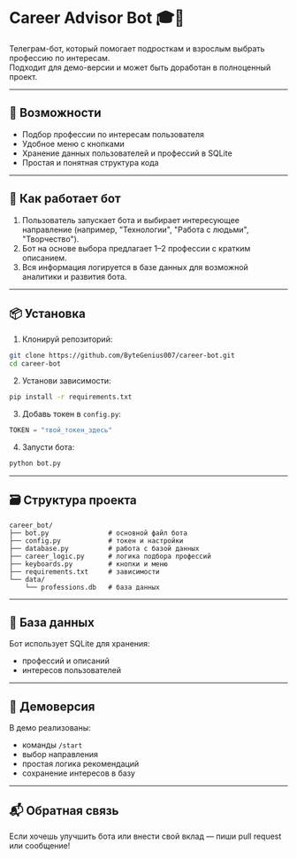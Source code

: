 # Career Advisor Bot 🎓🤖

Телеграм-бот, который помогает подросткам и взрослым выбрать профессию по интересам.  
Подходит для демо-версии и может быть доработан в полноценный проект.

---

## 🚀 Возможности

- Подбор профессии по интересам пользователя
- Удобное меню с кнопками
- Хранение данных пользователей и профессий в SQLite
- Простая и понятная структура кода

---

## 🧠 Как работает бот

1. Пользователь запускает бота и выбирает интересующее направление (например, "Технологии", "Работа с людьми", "Творчество").
2. Бот на основе выбора предлагает 1–2 профессии с кратким описанием.
3. Вся информация логируется в базе данных для возможной аналитики и развития бота.

---

## 📦 Установка

1. Клонируй репозиторий:

```bash
git clone https://github.com/ByteGenius007/career-bot.git
cd career-bot
````

2. Установи зависимости:

```bash
pip install -r requirements.txt
```

3. Добавь токен в `config.py`:

```python
TOKEN = "твой_токен_здесь"
```

4. Запусти бота:

```bash
python bot.py
```

---

## 🗃 Структура проекта

```
career_bot/
├── bot.py               # основной файл бота
├── config.py            # токен и настройки
├── database.py          # работа с базой данных
├── career_logic.py      # логика подбора профессий
├── keyboards.py         # кнопки и меню
├── requirements.txt     # зависимости
└── data/
    └── professions.db   # база данных
```

---

## 📌 База данных

Бот использует SQLite для хранения:

* профессий и описаний
* интересов пользователей

---

## 🧪 Демоверсия

В демо реализованы:

* команды `/start`
* выбор направления
* простая логика рекомендаций
* сохранение интересов в базу

---

## 📬 Обратная связь

Если хочешь улучшить бота или внести свой вклад — пиши pull request или сообщение!

